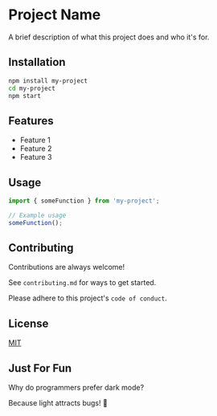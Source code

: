 # Project Name

A brief description of what this project does and who it's for.

## Installation

```bash
npm install my-project
cd my-project
npm start
```

## Features

- Feature 1
- Feature 2
- Feature 3

## Usage

```javascript
import { someFunction } from 'my-project';

// Example usage
someFunction();
```

## Contributing

Contributions are always welcome!

See `contributing.md` for ways to get started.

Please adhere to this project's `code of conduct`.

## License

[MIT](https://choosealicense.com/licenses/mit/)

## Just For Fun

Why do programmers prefer dark mode?

Because light attracts bugs! 🐛
